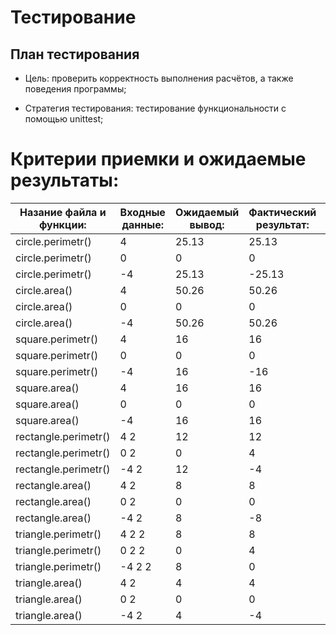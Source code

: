 # Тестирование

## План тестирования

- Цель: проверить корректность выполнения расчётов, а также поведения программы;

- Стратегия тестирования: тестирование функциональности с помощью unittest;

# Критерии приемки и ожидаемые результаты:

Назание файла и функции:|Входные данные:|Ожидаемый вывод:|Фактический результат:|Результат тестов:|Дата:
---|---|---|---|---|---
circle.perimetr()|4|25.13|25.13|OK|13.11.2024
circle.perimetr()|0|0|0|OK|13.11.2024
circle.perimetr()|-4|25.13|-25.13|FAILED|13.11.2024
circle.area()|4|50.26|50.26|OK|13.11.2024
circle.area()|0|0|0|OK|13.11.2024
circle.area()|-4|50.26|50.26|OK|13.11.2024
square.perimetr()|4|16|16|OK|13.11.2024
square.perimetr()|0|0|0|OK|13.11.2024
square.perimetr()|-4|16|-16|FAILED|13.11.2024
square.area()|4|16|16|OK|13.11.2024
square.area()|0|0|0|OK|13.11.2024
square.area()|-4|16|16|OK|13.11.2024
rectangle.perimetr()|4 2|12|12|OK|13.11.2024
rectangle.perimetr()|0 2|0|4|FAILED|13.11.2024
rectangle.perimetr()|-4 2|12|-4|FAILED|13.11.2024
rectangle.area()|4 2|8|8|OK|13.11.2024
rectangle.area()|0 2|0|0|OK|13.11.2024
rectangle.area()|-4 2|8|-8|FAILED|13.11.2024
triangle.perimetr()|4 2 2|8|8|OK
triangle.perimetr()|0 2 2|0|4|FAILED|13.11.2024
triangle.perimetr()|-4 2 2|8|0|FAILED|13.11.2024
triangle.area()|4 2|4|4|OK|13.11.2024
triangle.area()|0 2|0|0|OK|13.11.2024
triangle.area()|-4 2|4|-4|FAILED|13.11.2024

